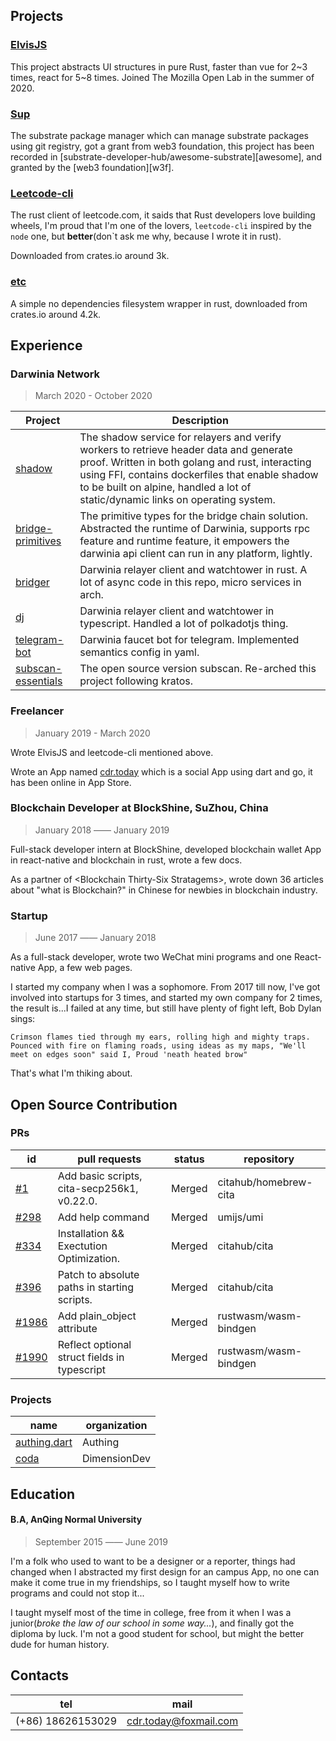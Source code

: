 ## Projects

### [ElvisJS][elvisjs]

This project abstracts UI structures in pure Rust, faster than vue for 2\~3 times, react for 5\~8 times. 
Joined The Mozilla Open Lab in the summer of 2020.



### [Sup][sup]

The substrate package manager which can manage substrate packages using git registry, got a grant from web3 foundation, this
project has been recorded in [substrate-developer-hub/awesome-substrate][awesome], and granted by the [web3 foundation][w3f].



### [Leetcode-cli][leetcode-cli]

The rust client of leetcode.com, it saids that Rust developers love building wheels, I'm proud that I'm one of the lovers,
`leetcode-cli` inspired by the `node` one, but **better**(don`t ask me why, because I wrote it in rust).

Downloaded from crates.io around 3k.




### [etc][etc]

A simple no dependencies filesystem wrapper in rust, downloaded from crates.io around 4.2k.


## Experience

### Darwinia Network

> March 2020 - October 2020



| Project                                  | Description                                                                                                                                                                                                                                                                      |
|------------------------------------------|----------------------------------------------------------------------------------------------------------------------------------------------------------------------------------------------------------------------------------------------------------------------------------|
| [shadow][shadow]                         | The shadow service for relayers and verify workers to retrieve header data and generate proof. Written in both golang and rust, interacting using FFI, contains dockerfiles that enable shadow to be built on alpine, handled a lot of static/dynamic links on operating system. |
| [bridge-primitives][bridge-primitives]   | The primitive types for the bridge chain solution. Abstracted the runtime of Darwinia, supports rpc feature and runtime feature, it empowers the darwinia api client can run in any platform, lightly.                                                                           |
| [bridger][bridger]                       | Darwinia relayer client and watchtower in rust. A lot of async code in this repo, micro services in arch.                                                                                                                                                                        |
| [dj][dj]                                 | Darwinia relayer client and watchtower in typescript. Handled a lot of polkadotjs thing.                                                                                                                                                                                         |
| [telegram-bot][tg-bot]                   | Darwinia faucet bot for telegram. Implemented semantics config in yaml.                                                                                                                                                                                                          |
| [subscan-essentials][subscan-essentials] | The open source version subscan. Re-arched this project following kratos.                                                                                                                                                                                                        |



### Freelancer

> January 2019 - March 2020


Wrote ElvisJS and leetcode-cli mentioned above.

Wrote an App named [cdr.today][cdr.today] which is a social App using dart and go, it has been online in App Store.



### Blockchain Developer at BlockShine, SuZhou, China

> January 2018 —— January 2019

Full-stack developer intern at BlockShine, developed blockchain wallet App in react-native and blockchain in rust, wrote a few docs.

As a partner of \<Blockchain Thirty-Six Stratagems\>, wrote down 36 articles about "what is Blockchain?" in Chinese for newbies in blockchain industry.



### Startup

> June 2017 —— January 2018

As a full-stack developer, wrote two WeChat mini programs and one React-native App, a few web pages.

I started my company when I was a sophomore. From 2017 till now, I've got involved into startups for 3 times, and started my own company for 2 times, the result is...I failed at any time, but still have plenty of fight left, Bob Dylan sings:

```
Crimson flames tied through my ears, rolling high and mighty traps. Pounced with fire on flaming roads, using ideas as my maps, "We'll meet on edges soon" said I, Proud 'neath heated brow"
```

That's what I'm thiking about.



## Open Source Contribution

### PRs

| id             | pull requests                                | status | repository            |
| -------------- | -------------------------------------------- | ------ | --------------------- |
| [#1][#1]       | Add basic scripts, cita-secp256k1, v0.22.0.  | Merged | citahub/homebrew-cita |
| [#298][#298]   | Add help command                             | Merged | umijs/umi             |
| [#334][#334]   | Installation && Exectution Optimization.     | Merged | citahub/cita          |
| [#396][#396]   | Patch to absolute paths in starting scripts. | Merged | citahub/cita          |
| [#1986][#1986] | Add plain_object attribute                   | Merged | rustwasm/wasm-bindgen |
| [#1990][#1990] | Reflect optional struct fields in typescript | Merged | rustwasm/wasm-bindgen |


### Projects

| name                         | organization |
|------------------------------|--------------|
| [authing.dart][authing.dart] | Authing      |
| [coda][coda]                 | DimensionDev |



## Education 

#### B.A, AnQing Normal University

> September 2015 —— June 2019

I'm a folk who used to want to be a designer or a reporter, things had changed when I abstracted my first design for an campus App, no one can make it come true in my friendships, so I taught myself how to write programs and could not stop it...

I taught myself most of the time in college, free from it when I was a junior(_broke the law of our school in some way..._), and finally got the diploma by luck. I'm not a good student for school, but might the better dude for human history.


## Contacts

| tel               | mail                  |
|-------------------|-----------------------|
| (+86) 18626153029 | cdr.today@foxmail.com |

[#1]: https://github.com/cryptape/homebrew-cita/pull/1
[#298]: https://github.com/umijs/umi/pull/298
[#334]: https://github.com/cryptape/cita/pull/334
[#396]: https://github.com/cryptape/cita/pull/396
[#1986]: https://github.com/rustwasm/wasm-bindgen/pull/1986
[#1990]: https://github.com/rustwasm/wasm-bindgen/pull/1990
[authing]: https://github.com/Authing/authing
[cdr.today]: https://cdr-today.github.io/intro/
[cjam]: https://crates.io/crates/cjam
[crates]: https://crates.io/users/clearloop
[elvisjs]: https://github.com/elvisjs/elvis
[github]: https://github.com/clearloop
[leetcode-cli]: https://github.com/clearloop/leetcode-cli
[authing.dart]: https://github.com/Authing/authing.dart
[coda]: https://github.com/DimensionDev/coda
[bridger]: https://github.com/darwinia-network/bridger
[dj]: https://github.com/darwinia-network/dj
[tg-bot]: https://github.com/darwinia-network/telegram-bot
[shadow]: https://github.com/darwinia-network/shadow
[bridge-primitives]: https://github.com/darwinia-network/bridger/tree/master/primitives
[subscan-essentials]: https://github.com/itering/subscan-essentials
[sup]: https://github.com/clearloop/sup
[etc]: https://github.com/clearloop/etc
